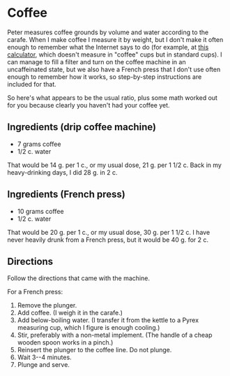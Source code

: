 # Coffee

Peter measures coffee grounds by volume and water according to the carafe.  When I make coffee I measure it by weight, but I don't make it often enough to remember what the Internet says to do (for example, at [this calculator](https://coffeelikeapro.com/coffee-to-water-ratio-calculator), which doesn't measure in "coffee" cups but in standard cups).  I can manage to fill a filter and turn on the coffee machine in an uncaffeinated state, but we also have a French press that I don't use often enough to remember how it works, so step-by-step instructions are included for that.

So here's what appears to be the usual ratio, plus some math worked out for you because clearly you haven't had your coffee yet.

## Ingredients (drip coffee machine)

* 7 grams coffee
* 1/2 c. water

That would be 14 g. per 1 c., or my usual dose, 21 g. per 1 1/2 c.  Back in my heavy-drinking days, I did 28 g. in 2 c.

## Ingredients (French press)

* 10 grams coffee
* 1/2 c. water

That would be 20 g. per 1 c., or my usual dose, 30 g. per 1 1/2 c.  I have never heavily drunk from a French press, but it would be 40 g. for 2 c.

## Directions

Follow the directions that came with the machine.

For a French press:

1. Remove the plunger.
2. Add coffee. (I weigh it in the carafe.) 
3. Add below-boiling water.  (I transfer it from the kettle to a Pyrex measuring cup, which I figure is enough cooling.)
4. Stir, preferably with a non-metal implement.  (The handle of a cheap wooden spoon works in a pinch.) 
5. Reinsert the plunger to the coffee line.  Do not plunge.
6. Wait 3--4 minutes.
7. Plunge and serve.
